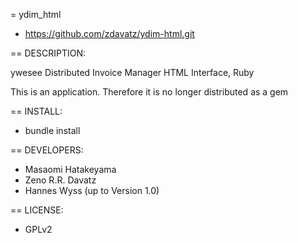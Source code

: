 = ydim_html

* https://github.com/zdavatz/ydim-html.git

== DESCRIPTION:

ywesee Distributed Invoice Manager HTML Interface, Ruby

This is an application. Therefore it is no longer distributed as a gem

== INSTALL:

* bundle install

== DEVELOPERS:

* Masaomi Hatakeyama
* Zeno R.R. Davatz
* Hannes Wyss (up to Version 1.0)

== LICENSE:

* GPLv2
